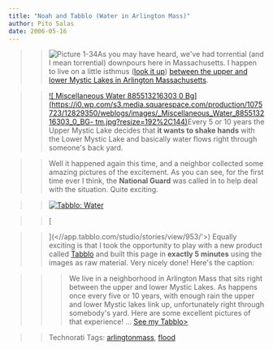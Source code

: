 ```yaml
---
title: "Noah and Tabblo (Water in Arlington Mass)"
author: Pito Salas
date: 2006-05-16
---
```



>>

>> ![Picture
1-34](https://i0.wp.com/s3.media.squarespace.com/production/1075723/12829350/weblogs/images/Picture%25201-34.png?resize=200%2C150)As
you may have heard, we've had torrential (and I mean torrential) downpours
here in Massachusetts. I happen to live on a little isthmus ([look it
up](<http://en.wikipedia.org/wiki/Isthmus>)) [between the upper and lower
Mystic Lakes in Arlington
Massachusetts](<http://en.wikipedia.org/wiki/Isthmus>).

>>

>> [![ Miscellaneous Water 885513216303 0
Bg](https://i0.wp.com/s3.media.squarespace.com/production/1075723/12829350/weblogs/images/_Miscellaneous_Water_885513216303_0_BG-
tm.jpg?resize=192%2C144)](<https://i0.wp.com/s3.media.squarespace.com/production/1075723/12829350/weblogs/images/_Miscellaneous_Water_885513216303_0_BG.jpg>)Every
5 or 10 years the Upper Mystic Lake decides that **it wants to shake hands**
with the Lower Mystic Lake and basically water flows right through someone's
back yard.

>>

>> Well it happened again this time, and a neighbor collected some amazing
pictures of the excitement. As you can see, for the first time ever I think,
the **National Guard** was called in to help deal with the situation. Quite
exciting.

>>

>> [![Tabblo:
Water](https://i0.wp.com/app.tabblo.com/studio/image/public/1215/9c5db77170bb7210be86f86032fea482.png?resize=208%2C285)](<//app.tabblo.com/studio/stories/view/953/'>)

>>

>> [

>>

>> ](<//app.tabblo.com/studio/stories/view/953/'>) Equally exciting is that I
took the opportunity to play with a new product called
[Tabblo](<http://www.tabblo.com/studio/>) and built this page in **exactly 5
minutes** using the images as raw material. Very nicely done! Here's the
caption:

>>

>>> We live in a neighborhood in Arlington Mass that sits right between the
upper and lower Mystic Lakes. As happens once every five or 10 years, with
enough rain the upper and lower Mystic lakes link up, unfortunately right
through somebody's yard. Here are some excellent pictures of that experience!
… [See my Tabblo>](<//app.tabblo.com/studio/stories/view/953/'>)

>>

>> Technorati Tags:
[arlingtonmass](<http://www.technorati.com/tag/arlingtonmass>),
[flood](<http://www.technorati.com/tag/flood>)


